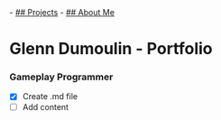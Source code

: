 <link href="./style.css" rel="stylesheet"/>

<div class="nav-bar" markdown="1">
- <a href="./index.md" markdown="1" class="active">## Projects</a>
- <a href="./about-me.md" markdown="1">## About Me</a>
</div>

# Glenn Dumoulin - Portfolio

### Gameplay Programmer

- [x] Create .md file
- [ ] Add content
